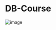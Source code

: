 # DB-Course

![image](https://github.com/StavrosLzp/DB-Course/assets/73658190/70676dc8-e461-4a68-8065-0062c082a338)

